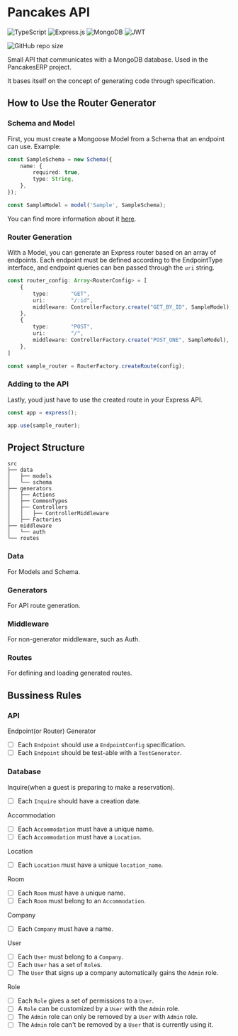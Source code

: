 # Pancakes API

![TypeScript](https://img.shields.io/badge/typescript-%23007ACC.svg?style=for-the-badge&logo=typescript&logoColor=white) ![Express.js](https://img.shields.io/badge/express.js-%23404d59.svg?style=for-the-badge&logo=express&logoColor=%2361DAFB) ![MongoDB](https://img.shields.io/badge/MongoDB-%234ea94b.svg?style=for-the-badge&logo=mongodb&logoColor=white) ![JWT](https://img.shields.io/badge/JWT-black?style=for-the-badge&logo=JSON%20web%20tokens)

![GitHub repo size](https://img.shields.io/github/repo-size/Mongark/nanoerp-api)

Small API that communicates with a MongoDB database. Used in the PancakesERP project.

It bases itself on the concept of generating code through specification.

## How to Use the Router Generator

### Schema and Model

First, you must create a Mongoose Model from a Schema that an endpoint can use. Example:

```typescript
const SampleSchema = new Schema({
    name: {
        required: true,
        type: String,
    },
});

const SampleModel = model('Sample', SampleSchema);
```

You can find more information about it [here](https://mongoosejs.com/docs/models.html).

### Router Generation

With a Model, you can generate an Express router based on an array of endpoints. Each endpoint must be defined according to the EndpointType interface, and endpoint queries can ben passed through the `uri` string.

```typescript
const router_config: Array<RouterConfig> = [
    {
        type:       "GET",
        uri:        "/:id",
        middleware: ControllerFactory.create("GET_BY_ID", SampleModel),
    },
    {
        type:       "POST",
        uri:        "/",
        middleware: ControllerFactory.create("POST_ONE", SampleModel),
    },
]

const sample_router = RouterFactory.createRoute(config);
```

### Adding to the API

Lastly, youd just have to use the created route in your Express API.

```typescript
const app = express();

app.use(sample_router);
```

## Project Structure
```
src
├── data
│   ├── models
│   └── schema
├── generators
│   ├── Actions
│   ├── CommonTypes
│   ├── Controllers
│   │   ├── ControllerMiddleware
│   ├── Factories
├── middleware
│   └── auth
└── routes
```

### Data
For Models and Schema.

### Generators
For API route generation.

### Middleware
For non-generator middleware, such as Auth.

### Routes
For defining and loading generated routes.

## Bussiness Rules

### API

Endpoint(or Router) Generator

- [ ] Each `Endpoint` should use a `EndpointConfig` specification.
- [ ] Each `Endpoint` should be test-able with a `TestGenerator`.

### Database

Inquire(when a guest is preparing to make a reservation).
- [ ] Each `Inquire` should have a creation date.

Accommodation

- [ ] Each `Accommodation` must have a unique name.
- [ ] Each `Accommodation` must have a `Location`.

Location

- [ ] Each `Location` must have a unique `location_name`.

Room

- [ ] Each `Room` must have a unique name.
- [ ] Each `Room` must belong to an `Accommodation`.

Company

- [ ] Each `Company` must have a name.

User

- [ ] Each `User` must belong to a `Company`.
- [ ] Each `User` has a set of `Role`s.
- [ ] The `User` that signs up a company automatically gains the `Admin` role.

Role

- [ ] Each `Role` gives a set of permissions to a `User`.
- [ ] A `Role` can be customized by a `User` with the `Admin` role.
- [ ] The `Admin` role can only be removed by a `User` with `Admin` role.
- [ ] The `Admin` role can't be removed by a `User` that is currently using it.
